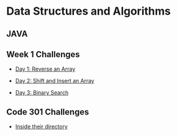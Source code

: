 # Data Structures and Algorithms

## JAVA

## Week 1 Challenges

- [Day 1: Reverse an Array](./otherReadmes/arrayReverse.md)

- [Day 2: Shift and Insert an Array](./otherReadmes/arrayShift.md)

- [Day 3: Binary Search](./otherReadmes/binarySearch.md)

## Code 301 Challenges

- [Inside their directory](./301-code-challenges)
